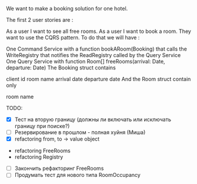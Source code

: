 We want to make a booking solution for one hotel.

The first 2 user stories are :

As a user I want to see all free rooms.
As a user I want to book a room.
They want to use the CQRS pattern. To do that we will have :

One Command Service with a function bookARoom(Booking)
that calls the WriteRegistry
that notifies the ReadRegistry called by the Query Service
One Query Service with function Room[] freeRooms(arrival: Date, departure: Date)
The Booking struct contains

client id
room name
arrival date
departure date
And the Room struct contain only

room name


TODO:
 - [x] Тест на вторую границу (должны ли включать или исключать границу при поиске?)
 - [ ] Резервирование в прошлом - полная хуйня (Миша)
 - [x] refactoring from, to -> value object
 - refactoring FreeRooms
 - refactoring Registry
 - [ ] Закончить рефакторинг FreeRooms
 - [ ] Продумать тест для нового типа RoomOccupancy